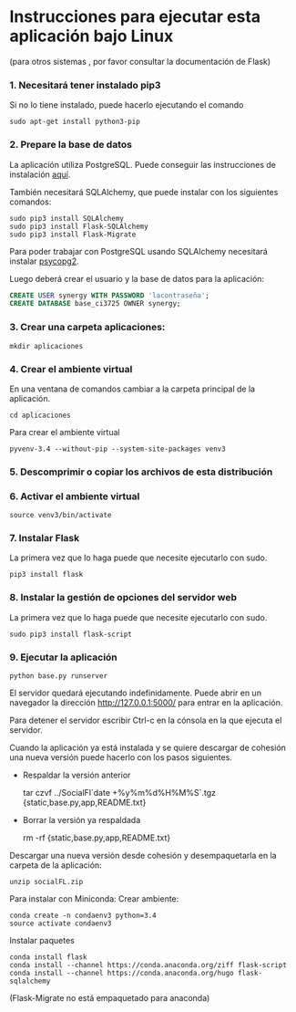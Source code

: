 # Instrucciones para ejecutar esta aplicación bajo Linux
(para otros sistemas , por favor consultar la documentación de Flask)

### 1. Necesitará tener instalado pip3
Si no lo tiene instalado, puede hacerlo ejecutando el comando

    sudo apt-get install python3-pip

### 2. Prepare la base de datos

La aplicación utiliza PostgreSQL. Puede conseguir las instrucciones de
instalación [aquí](http://www.postgresql.org/download/).

También necesitará SQLAlchemy, que puede instalar con los siguientes comandos:

    sudo pip3 install SQLAlchemy
    sudo pip3 install Flask-SQLAlchemy
    sudo pip3 install Flask-Migrate

Para poder trabajar con PostgreSQL usando SQLAlchemy necesitará instalar
[psycopg2](http://initd.org/psycopg/docs/install.html).

Luego deberá crear el usuario y la base de datos para la aplicación:

```sql
CREATE USER synergy WITH PASSWORD 'lacontraseña';
CREATE DATABASE base_ci3725 OWNER synergy;
```

### 3. Crear una carpeta aplicaciones:

    mkdir aplicaciones

### 4. Crear el ambiente virtual

En una ventana de comandos cambiar a la carpeta principal de la aplicación.

    cd aplicaciones

Para crear el ambiente virtual

    pyvenv-3.4 --without-pip --system-site-packages venv3

### 5. Descomprimir o copiar los archivos de esta distribución

### 6. Activar el ambiente virtual

    source venv3/bin/activate

### 7. Instalar Flask
La primera vez que lo haga puede que necesite ejecutarlo con sudo.

    pip3 install flask

### 8. Instalar la gestión de opciones del servidor web
La primera vez que lo haga puede que necesite ejecutarlo con sudo.

    sudo pip3 install flask-script

### 9. Ejecutar la aplicación

    python base.py runserver

El servidor quedará ejecutando indefinidamente.
Puede abrir en un navegador la dirección
 http://127.0.0.1:5000/ para entrar en la aplicación.


Para detener el servidor
escribir Ctrl-c en la cónsola en la que ejecuta el servidor.

Cuando la aplicación ya está instalada y se quiere descargar de cohesión una nueva versión puede hacerlo con los pasos siguientes.

- Respaldar la versión anterior

    tar czvf ../SocialFl\`date +%y%m%d%H%M%S`.tgz {static,base.py,app,README.txt}

- Borrar la versión ya respaldada

    rm -rf {static,base.py,app,README.txt}

Descargar una nueva versión desde cohesión y
desempaquetarla en la carpeta de la aplicación:

    unzip socialFL.zip

Para instalar con Miniconda:
Crear ambiente:

    conda create -n condaenv3 python=3.4
    source activate condaenv3

Instalar paquetes

    conda install flask
    conda install --channel https://conda.anaconda.org/ziff flask-script
    conda install --channel https://conda.anaconda.org/hugo flask-sqlalchemy
(Flask-Migrate no está empaquetado para anaconda)
